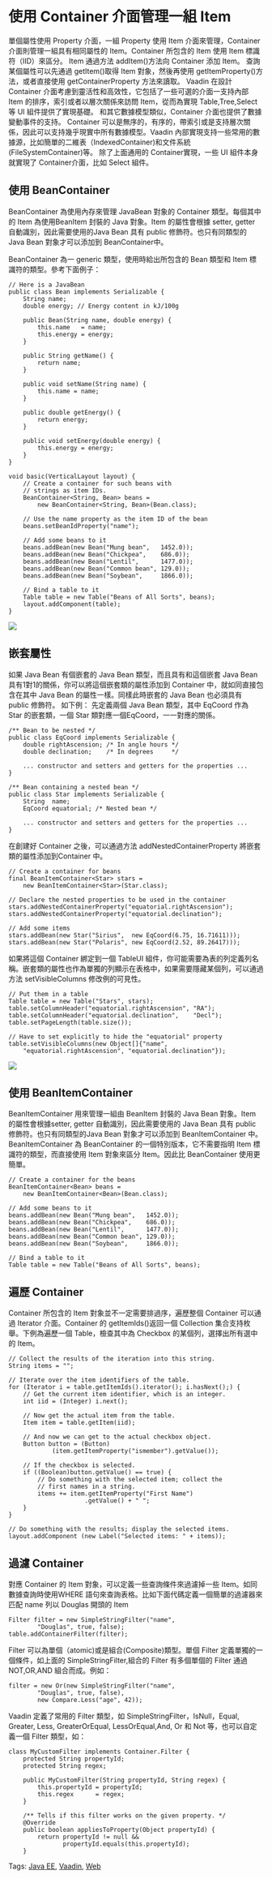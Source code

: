 # 使用 Container 介面管理一組 Item

單個屬性使用 Property 介面，一組 Property 使用 Item 介面來管理，Container 介面則管理一組具有相同屬性的 Item。Container 所包含的 Item 使用 Item 標識符（IID）來區分。
Item 通過方法 addItem()方法向 Container 添加 Item。 查詢某個屬性可以先通過 getItem()取得 Item 對象，然後再使用 getItemProperty()方法，或者直接使用 getContainerProperty 方法來讀取。
Vaadin 在設計 Container 介面考慮到靈活性和高效性，它包括了一些可選的介面一支持內部 Item 的排序，索引或者以層次關係來訪問 Item，從而為實現 Table,Tree,Select 等 UI 組件提供了實現基礎。
和其它數據模型類似，Container 介面也提供了數據變動事件的支持。
Container 可以是無序的，有序的，帶索引或是支持層次關係，因此可以支持幾乎現實中所有數據模型。Vaadin 內部實現支持一些常用的數據源，比如簡單的二維表（IndexedContainer)和文件系統(FileSystemContainer)等。
除了上面通用的 Container實現，一些 UI 組件本身就實現了 Container介面，比如 Select 組件。
## 使用 BeanContainer

BeanContainer 為使用內存來管理 JavaBean 對象的 Container 類型。每個其中的 Item 為使用BeanItem 封裝的 Java 對象。Item 的屬性會根據 setter, getter 自動識別，因此需要使用的Java Bean 具有 public 修飾符。也只有同類型的 Java Bean 對象才可以添加到 BeanContainer中。

BeanContainer 為一 generic 類型，使用時給出所包含的 Bean 類型和 Item 標識符的類型。參考下面例子：

```
// Here is a JavaBean
public class Bean implements Serializable {
    String name;
    double energy; // Energy content in kJ/100g
    
    public Bean(String name, double energy) {
        this.name   = name;
        this.energy = energy;
    }
    
    public String getName() {
        return name;
    }
    
    public void setName(String name) {
        this.name = name;
    }
    
    public double getEnergy() {
        return energy;
    }
    
    public void setEnergy(double energy) {
        this.energy = energy;
    }
}

void basic(VerticalLayout layout) {
    // Create a container for such beans with
    // strings as item IDs.
    BeanContainer<String, Bean> beans =
        new BeanContainer<String, Bean>(Bean.class);
    
    // Use the name property as the item ID of the bean
    beans.setBeanIdProperty("name");

    // Add some beans to it
    beans.addBean(new Bean("Mung bean",   1452.0));
    beans.addBean(new Bean("Chickpea",    686.0));
    beans.addBean(new Bean("Lentil",      1477.0));
    beans.addBean(new Bean("Common bean", 129.0));
    beans.addBean(new Bean("Soybean",     1866.0));

    // Bind a table to it
    Table table = new Table("Beans of All Sorts", beans);
    layout.addComponent(table);
}
```

![](images/104.png)

## 嵌套屬性
如果 Java Bean 有個嵌套的 Java Bean 類型，而且具有和這個嵌套 Java Bean 具有1對1的關係，你可以將這個嵌套類的屬性添加到 Container 中，就如同直接包含在其中 Java Bean 的屬性一樣。同樣此時嵌套的 Java Bean 也必須具有 public 修飾符。
如下例：
先定義兩個 Java Bean 類型，其中 EqCoord 作為 Star 的嵌套類，一個 Star 類對應一個EqCoord，一一對應的關係。

```
/** Bean to be nested */
public class EqCoord implements Serializable {
    double rightAscension; /* In angle hours */
    double declination;    /* In degrees     */

    ... constructor and setters and getters for the properties ...
}

/** Bean containing a nested bean */
public class Star implements Serializable {
    String  name;
    EqCoord equatorial; /* Nested bean */

    ... constructor and setters and getters for the properties ...
}
```

在創建好 Container 之後，可以通過方法 addNestedContainerProperty 將嵌套類的屬性添加到Container 中。

```
// Create a container for beans
final BeanItemContainer<Star> stars =
    new BeanItemContainer<Star>(Star.class);
 
// Declare the nested properties to be used in the container
stars.addNestedContainerProperty("equatorial.rightAscension");
stars.addNestedContainerProperty("equatorial.declination");
 
// Add some items
stars.addBean(new Star("Sirius",  new EqCoord(6.75, 16.71611)));
stars.addBean(new Star("Polaris", new EqCoord(2.52, 89.26417)));
```

如果將這個 Container 綁定到一個 TableUI 組件，你可能需要為表的列定義列名稱。嵌套類的屬性也作為單獨的列顯示在表格中，如果需要隱藏某個列，可以通過方法 setVisibleColumns 修改例的可見性。

```
// Put them in a table
Table table = new Table("Stars", stars);
table.setColumnHeader("equatorial.rightAscension", "RA");
table.setColumnHeader("equatorial.declination",    "Decl");
table.setPageLength(table.size());

// Have to set explicitly to hide the "equatorial" property
table.setVisibleColumns(new Object[]{"name",
    "equatorial.rightAscension", "equatorial.declination"});
```

![](images/105.png)

## 使用 BeanItemContainer
BeanItemContainer 用來管理一組由 BeanItem 封裝的 Java Bean 對象。Item 的屬性會根據setter, getter 自動識別，因此需要使用的 Java Bean 具有 public 修飾符。也只有同類型的Java Bean 對象才可以添加到 BeanItemContainer 中。
BeanItemContainer 為 BeanContainer 的一個特別版本，它不需要指明 Item 標識符的類型，而直接使用 Item 對象來區分 Item。因此比 BeanContainer 使用更簡單。

```
// Create a container for the beans
BeanItemContainer<Bean> beans =
    new BeanItemContainer<Bean>(Bean.class);
    
// Add some beans to it
beans.addBean(new Bean("Mung bean",   1452.0));
beans.addBean(new Bean("Chickpea",    686.0));
beans.addBean(new Bean("Lentil",      1477.0));
beans.addBean(new Bean("Common bean", 129.0));
beans.addBean(new Bean("Soybean",     1866.0));
 
// Bind a table to it
Table table = new Table("Beans of All Sorts", beans);
```

## 遍歷 Container
Container 所包含的 Item 對象並不一定需要排過序，遍歷整個 Container 可以通過 Iterator 介面。Container 的 getItemIds()返回一個 Collection 集合支持枚舉。下例為遍歷一個 Table，檢查其中為 Checkbox 的某個列，選擇出所有選中的 Item。

```
// Collect the results of the iteration into this string.
String items = "";

// Iterate over the item identifiers of the table.
for (Iterator i = table.getItemIds().iterator(); i.hasNext();) {
    // Get the current item identifier, which is an integer.
    int iid = (Integer) i.next();
    
    // Now get the actual item from the table.
    Item item = table.getItem(iid);
    
    // And now we can get to the actual checkbox object.
    Button button = (Button)
            (item.getItemProperty("ismember").getValue());
    
    // If the checkbox is selected.
    if ((Boolean)button.getValue() == true) {
        // Do something with the selected item; collect the
        // first names in a string.
        items += item.getItemProperty("First Name")
                     .getValue() + " ";
    }
}
 
// Do something with the results; display the selected items.
layout.addComponent (new Label("Selected items: " + items));
```

## 過濾 Container
對應 Container 的 Item 對象，可以定義一些查詢條件來過濾掉一些 Item。如同數據查詢時使用WHERE 語句來查詢表格。比如下面代碼定義一個簡單的過濾器來匹配 name 列以 Douglas 開頭的 Item

```
Filter filter = new SimpleStringFilter("name",
        "Douglas", true, false);
table.addContainerFilter(filter);
```

Filter 可以為單個（atomic)或是組合(Composite)類型。單個 Filter 定義單獨的一個條件，如上面的 SimpleStringFilter,組合的 Filter 有多個單個的 Filter 通過 NOT,OR,AND 組合而成。例如：

```
filter = new Or(new SimpleStringFilter("name",
        "Douglas", true, false),
        new Compare.Less("age", 42));
```

Vaadin 定義了常用的 Filter 類型，如 SimpleStringFilter，IsNull，Equal, Greater, Less, GreaterOrEqual, LessOrEqual,And, Or 和 Not 等，也可以自定義一個 Filter 類型，如：

```
class MyCustomFilter implements Container.Filter {
    protected String propertyId;
    protected String regex;
    
    public MyCustomFilter(String propertyId, String regex) {
        this.propertyId = propertyId;
        this.regex      = regex;
    }

    /** Tells if this filter works on the given property. */
    @Override
    public boolean appliesToProperty(Object propertyId) {
        return propertyId != null &&
               propertyId.equals(this.propertyId);
    }
```

Tags: [Java EE](http://www.imobilebbs.com/wordpress/archives/tag/java-ee), [Vaadin](http://www.imobilebbs.com/wordpress/archives/tag/vaadin), [Web](http://www.imobilebbs.com/wordpress/archives/tag/web)